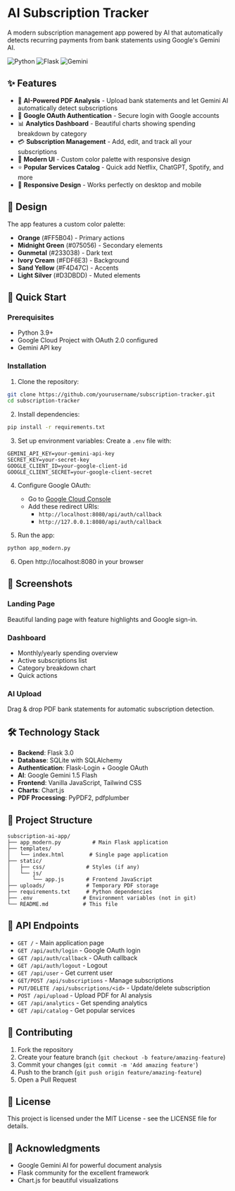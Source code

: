 # AI Subscription Tracker

A modern subscription management app powered by AI that automatically detects recurring payments from bank statements using Google's Gemini AI.

![Python](https://img.shields.io/badge/Python-3.9+-blue.svg)
![Flask](https://img.shields.io/badge/Flask-3.0.0-green.svg)
![Gemini](https://img.shields.io/badge/Gemini-1.5_Flash-orange.svg)

## ✨ Features

- 🤖 **AI-Powered PDF Analysis** - Upload bank statements and let Gemini AI automatically detect subscriptions
- 🔐 **Google OAuth Authentication** - Secure login with Google accounts
- 📊 **Analytics Dashboard** - Beautiful charts showing spending breakdown by category
- 💳 **Subscription Management** - Add, edit, and track all your subscriptions
- 🎨 **Modern UI** - Custom color palette with responsive design
- ⭐ **Popular Services Catalog** - Quick add Netflix, ChatGPT, Spotify, and more
- 📱 **Responsive Design** - Works perfectly on desktop and mobile

## 🎨 Design

The app features a custom color palette:
- **Orange** (#FF5B04) - Primary actions
- **Midnight Green** (#075056) - Secondary elements
- **Gunmetal** (#233038) - Dark text
- **Ivory Cream** (#FDF6E3) - Background
- **Sand Yellow** (#F4D47C) - Accents
- **Light Silver** (#D3DBDD) - Muted elements

## 🚀 Quick Start

### Prerequisites
- Python 3.9+
- Google Cloud Project with OAuth 2.0 configured
- Gemini API key

### Installation

1. Clone the repository:
```bash
git clone https://github.com/yourusername/subscription-tracker.git
cd subscription-tracker
```

2. Install dependencies:
```bash
pip install -r requirements.txt
```

3. Set up environment variables:
Create a `.env` file with:
```env
GEMINI_API_KEY=your-gemini-api-key
SECRET_KEY=your-secret-key
GOOGLE_CLIENT_ID=your-google-client-id
GOOGLE_CLIENT_SECRET=your-google-client-secret
```

4. Configure Google OAuth:
   - Go to [Google Cloud Console](https://console.cloud.google.com/)
   - Add these redirect URIs:
     - `http://localhost:8080/api/auth/callback`
     - `http://127.0.0.1:8080/api/auth/callback`

5. Run the app:
```bash
python app_modern.py
```

6. Open http://localhost:8080 in your browser

## 📸 Screenshots

### Landing Page
Beautiful landing page with feature highlights and Google sign-in.

### Dashboard
- Monthly/yearly spending overview
- Active subscriptions list
- Category breakdown chart
- Quick actions

### AI Upload
Drag & drop PDF bank statements for automatic subscription detection.

## 🛠️ Technology Stack

- **Backend**: Flask 3.0
- **Database**: SQLite with SQLAlchemy
- **Authentication**: Flask-Login + Google OAuth
- **AI**: Google Gemini 1.5 Flash
- **Frontend**: Vanilla JavaScript, Tailwind CSS
- **Charts**: Chart.js
- **PDF Processing**: PyPDF2, pdfplumber

## 📁 Project Structure

```
subscription-ai-app/
├── app_modern.py          # Main Flask application
├── templates/
│   └── index.html        # Single page application
├── static/
│   ├── css/             # Styles (if any)
│   └── js/
│       └── app.js       # Frontend JavaScript
├── uploads/             # Temporary PDF storage
├── requirements.txt     # Python dependencies
├── .env                # Environment variables (not in git)
└── README.md           # This file
```

## 🔧 API Endpoints

- `GET /` - Main application page
- `GET /api/auth/login` - Google OAuth login
- `GET /api/auth/callback` - OAuth callback
- `GET /api/auth/logout` - Logout
- `GET /api/user` - Get current user
- `GET/POST /api/subscriptions` - Manage subscriptions
- `PUT/DELETE /api/subscriptions/<id>` - Update/delete subscription
- `POST /api/upload` - Upload PDF for AI analysis
- `GET /api/analytics` - Get spending analytics
- `GET /api/catalog` - Get popular services

## 🤝 Contributing

1. Fork the repository
2. Create your feature branch (`git checkout -b feature/amazing-feature`)
3. Commit your changes (`git commit -m 'Add amazing feature'`)
4. Push to the branch (`git push origin feature/amazing-feature`)
5. Open a Pull Request

## 📝 License

This project is licensed under the MIT License - see the LICENSE file for details.

## 🙏 Acknowledgments

- Google Gemini AI for powerful document analysis
- Flask community for the excellent framework
- Chart.js for beautiful visualizations